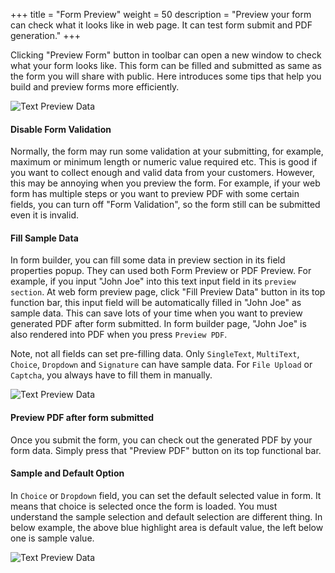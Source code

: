 +++
title = "Form Preview"
weight = 50
description = "Preview your form can check what it looks like in web page. It can test form submit and PDF generation."
+++

Clicking "Preview Form" button in toolbar can open a new window to check what your form looks like. This form can be filled and submitted as same as the form you will share with public.  Here introduces some tips that help you build and preview forms more efficiently.

![Text Preview Data](/images/page/form/preview.png)


#### Disable Form Validation
Normally, the form may run some validation at your submitting, for example, maximum or minimum length or numeric value required etc. This is good if you want to collect enough and valid data from your customers. However, this may be annoying when you preview the form. For example, if your web form has multiple steps or you want to preview PDF with some certain	 fields, you can turn off "Form Validation", so the form still can be submitted even it is invalid.


#### Fill Sample Data

In form builder, you can fill some data in preview section in its field properties popup. They can used both Form Preview or PDF Preview. For example, if you input "John Joe" into this text input field in its `preview section`. At web form preview page, click "Fill Preview Data" button in its top function bar, this input field will be automatically filled in "John Joe" as sample data. This can save lots of your time when you want to preview generated PDF after form submitted. In form builder page, "John Joe" is also rendered into PDF when you press `Preview PDF`.

Note, not all fields can set pre-filling data.  Only `SingleText`, `MultiText`, `Choice`, `Dropdown` and `Signature` can have sample data. For `File Upload` or `Captcha`, you always have to fill them in manually.

![Text Preview Data](/images/page/form-preview/text-preview.png)

#### Preview PDF after form submitted

Once you submit the form, you can check out the generated PDF by your form data. Simply press that "Preview PDF" button on its top functional bar.


#### Sample and Default Option

In `Choice` or `Dropdown` field, you can set the default selected value in form. It means that choice is selected once the form is loaded. You must understand the sample selection and default selection are different thing. In below example, the above blue highlight area is default value, the left below one is sample value.

![Text Preview Data](/images/page/form/sample-default-option.png)